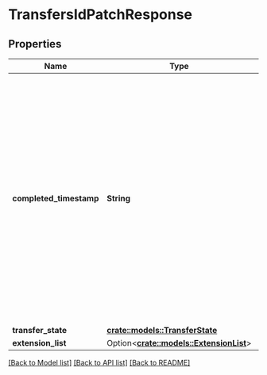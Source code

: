 # TransfersIdPatchResponse

## Properties

Name | Type | Description | Notes
------------ | ------------- | ------------- | -------------
**completed_timestamp** | **String** | The API data type DateTime is a JSON String in a lexical format that is restricted by a regular expression for interoperability reasons. The format is according to ISO 8601, expressed in a combined date, time and time zone format. A more readable version of the format is yyyy-MM-ddTHH:mm:ss.SSS[-HH:MM]. Examples -  \"2016-05-24T08:38:08.699-04:00\", \"2016-05-24T08:38:08.699Z\" (where Z indicates Zulu time zone, same as UTC). | 
**transfer_state** | [**crate::models::TransferState**](TransferState.md) |  | 
**extension_list** | Option<[**crate::models::ExtensionList**](ExtensionList.md)> |  | [optional]

[[Back to Model list]](../README.md#documentation-for-models) [[Back to API list]](../README.md#documentation-for-api-endpoints) [[Back to README]](../README.md)


